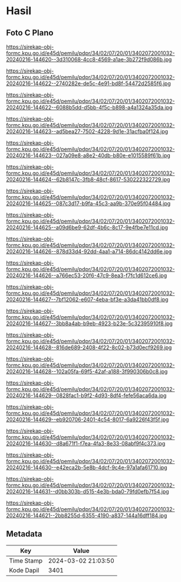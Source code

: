 # Hasil

## Foto C Plano

https://sirekap-obj-formc.kpu.go.id/e45d/pemilu/pdpr/34/02/07/20/01/3402072001032-20240216-144620--3d310068-4cc8-4569-a1ae-3b272f9d086b.jpg

https://sirekap-obj-formc.kpu.go.id/e45d/pemilu/pdpr/34/02/07/20/01/3402072001032-20240216-144622--2740282e-de5c-4e91-bd8f-54472d2585f6.jpg

https://sirekap-obj-formc.kpu.go.id/e45d/pemilu/pdpr/34/02/07/20/01/3402072001032-20240216-144622--6088b5dd-d5bb-4f5c-b898-a4a1324a35da.jpg

https://sirekap-obj-formc.kpu.go.id/e45d/pemilu/pdpr/34/02/07/20/01/3402072001032-20240216-144623--ad5bea27-7502-4228-9d1e-31acfba0f124.jpg

https://sirekap-obj-formc.kpu.go.id/e45d/pemilu/pdpr/34/02/07/20/01/3402072001032-20240216-144623--027a09e8-a8e2-40db-b80e-e1015589f61b.jpg

https://sirekap-obj-formc.kpu.go.id/e45d/pemilu/pdpr/34/02/07/20/01/3402072001032-20240216-144624--62b8147c-3fb8-48cf-8617-530222322729.jpg

https://sirekap-obj-formc.kpu.go.id/e45d/pemilu/pdpr/34/02/07/20/01/3402072001032-20240216-144625--087c3d17-b9fa-45c3-aa9b-370e95f04484.jpg

https://sirekap-obj-formc.kpu.go.id/e45d/pemilu/pdpr/34/02/07/20/01/3402072001032-20240216-144625--a09d6be9-62df-4b6c-8c17-9e4fbe7e11cd.jpg

https://sirekap-obj-formc.kpu.go.id/e45d/pemilu/pdpr/34/02/07/20/01/3402072001032-20240216-144626--878d33d4-92dd-4aa1-a714-86dc4142dd6e.jpg

https://sirekap-obj-formc.kpu.go.id/e45d/pemilu/pdpr/34/02/07/20/01/3402072001032-20240216-144626--a766ec53-20f6-47c9-8ea3-f7fc1d612ce6.jpg

https://sirekap-obj-formc.kpu.go.id/e45d/pemilu/pdpr/34/02/07/20/01/3402072001032-20240216-144627--7bf12062-e607-4eba-bf3e-a3da41bb0df8.jpg

https://sirekap-obj-formc.kpu.go.id/e45d/pemilu/pdpr/34/02/07/20/01/3402072001032-20240216-144627--3bb8a4ab-b9eb-4923-b23e-5c32395910f8.jpg

https://sirekap-obj-formc.kpu.go.id/e45d/pemilu/pdpr/34/02/07/20/01/3402072001032-20240216-144628--816de689-2408-4f22-8c02-b73d0ecf9269.jpg

https://sirekap-obj-formc.kpu.go.id/e45d/pemilu/pdpr/34/02/07/20/01/3402072001032-20240216-144628--102a05fa-69f5-42af-a188-3f990306b0c8.jpg

https://sirekap-obj-formc.kpu.go.id/e45d/pemilu/pdpr/34/02/07/20/01/3402072001032-20240216-144629--0828fac1-b9f2-4d93-8df4-fefe56aca6da.jpg

https://sirekap-obj-formc.kpu.go.id/e45d/pemilu/pdpr/34/02/07/20/01/3402072001032-20240216-144629--eb920706-2401-4c54-8017-6a9226f43f5f.jpg

https://sirekap-obj-formc.kpu.go.id/e45d/pemilu/pdpr/34/02/07/20/01/3402072001032-20240216-144630--d8a671f1-f7ea-4fa3-8e33-08abf9f4c373.jpg

https://sirekap-obj-formc.kpu.go.id/e45d/pemilu/pdpr/34/02/07/20/01/3402072001032-20240216-144630--e42eca2b-5e8b-4dcf-9c4e-97a1afa61710.jpg

https://sirekap-obj-formc.kpu.go.id/e45d/pemilu/pdpr/34/02/07/20/01/3402072001032-20240216-144631--d0bb303b-d515-4e3b-bda0-79fd0efb7f54.jpg

https://sirekap-obj-formc.kpu.go.id/e45d/pemilu/pdpr/34/02/07/20/01/3402072001032-20240216-144621--2bb8255d-6355-4190-a837-144a16dff184.jpg


## Metadata

| Key        | Value               |
| ---------- | ------------------- |
| Time Stamp | 2024-03-02 21:03:50 |
| Kode Dapil | 3401                |



